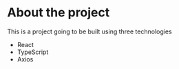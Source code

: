 # About the project 
This is a project going to be built using three technologies

- React
- TypeScript
- Axios
